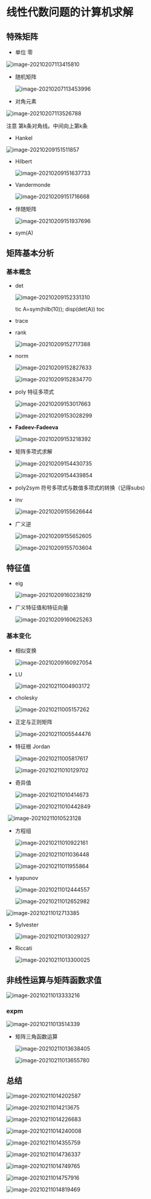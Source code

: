 # 线性代数问题的计算机求解



## 特殊矩阵

* 单位  零

![image-20210207113415810](Untitled.assets/image-20210207113415810.png)


* 随机矩阵

  ![image-20210207113453996](Untitled.assets/image-20210207113453996.png)

* 对角元素

![image-20210207113526788](Untitled.assets/image-20210207113526788.png)



注意 第k条对角线。中间向上第k条





* Hankel

![image-20210209151511857](work.assets/image-20210209151511857.png)





* Hilbert

  ![image-20210209151637733](work.assets/image-20210209151637733.png)

* Vandermonde

  ![image-20210209151716668](work.assets/image-20210209151716668.png)

* 伴随矩阵

  ![image-20210209151937696](work.assets/image-20210209151937696.png)

  

* sym(A)



## 矩阵基本分析

### 基本概念



* det

  ![image-20210209152331310](work.assets/image-20210209152331310.png)

  tic
  A=sym(hilb(10));
  disp(det(A))
  toc

* trace

* rank

  ![image-20210209152717388](work.assets/image-20210209152717388.png)

  

* norm

  ![image-20210209152827633](work.assets/image-20210209152827633.png)

  ![image-20210209152834770](work.assets/image-20210209152834770.png)

  

* poly 特征多项式

  ![image-20210209153017663](work.assets/image-20210209153017663.png)

  ![image-20210209153028299](work.assets/image-20210209153028299.png)

  

* **Fadeev-Fadeeva**

  ![image-20210209153218392](work.assets/image-20210209153218392.png)

* 矩阵多项式求解

  ![image-20210209154430735](work.assets/image-20210209154430735.png)

  ![image-20210209154439854](work.assets/image-20210209154439854.png)

  

* poly2sym 符号多项式与数值多项式的转换（记得subs)

  

* inv

  ![image-20210209155626644](work.assets/image-20210209155626644.png)

  

* 广义逆

  ![image-20210209155652605](work.assets/image-20210209155652605.png)

  ![image-20210209155703604](work.assets/image-20210209155703604.png)





## 特征值

* eig

  ![image-20210209160238219](image-20210209160238219.png)

  

* 广义特征值和特征向量

  ![image-20210209160625263](work.assets/image-20210209160625263.png)

### 基本变化

* 相似变换

  ![image-20210209160927054](work.assets/image-20210209160927054.png)

  

* LU 

  ![image-20210211004903172](work.assets/image-20210211004903172.png)

  

* cholesky

  ![image-20210211005157262](work.assets/image-20210211005157262.png)

  

* 正定与正则矩阵

  ![image-20210211005544476](work.assets/image-20210211005544476.png)

* 特征根 Jordan

  ![image-20210211005817617](work.assets/image-20210211005817617.png)

  ![image-20210211010129702](work.assets/image-20210211010129702.png)

* 奇异值

  ![image-20210211010414673](work.assets/image-20210211010414673.png)

  ![image-20210211010442849](work.assets/image-20210211010442849.png)



​	![image-20210211010523128](work.assets/image-20210211010523128.png)





* 方程组

  ![image-20210211010922161](work.assets/image-20210211010922161.png)

  ![image-20210211011036448](work.assets/image-20210211011036448.png)

  ![image-20210211011955864](work.assets/image-20210211011955864.png)

* lyapunov

  ![image-20210211012444557](work.assets/image-20210211012444557.png)

  ![image-20210211012652982](work.assets/image-20210211012652982.png)

![image-20210211012713385](work.assets/image-20210211012713385.png)

* Sylvester

  ![image-20210211013029327](work.assets/image-20210211013029327.png)

  

* Riccati

  ![image-20210211013300025](work.assets/image-20210211013300025.png)

## 非线性运算与矩阵函数求值

![image-20210211013333216](work.assets/image-20210211013333216.png)



### expm

![image-20210211013514339](work.assets/image-20210211013514339.png)

* 矩阵三角函数运算

  ![image-20210211013638405](work.assets/image-20210211013638405.png)

  ![image-20210211013655780](work.assets/image-20210211013655780.png)





## 总结

![image-20210211014202587](work.assets/image-20210211014202587.png)



![image-20210211014213675](work.assets/image-20210211014213675.png)

![image-20210211014226683](work.assets/image-20210211014226683.png)

![image-20210211014240008](work.assets/image-20210211014240008.png)

![image-20210211014355759](work.assets/image-20210211014355759.png)

![image-20210211014736337](work.assets/image-20210211014736337.png)

![image-20210211014749765](work.assets/image-20210211014749765.png)

![image-20210211014757916](work.assets/image-20210211014757916.png)





![image-20210211014819469](work.assets/image-20210211014819469.png)








































